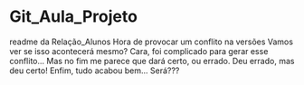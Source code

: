 # Git_Aula_Projeto

readme da Relação_Alunos
Hora de provocar um conflito na versões
Vamos ver se isso acontecerá mesmo?
Cara, foi complicado para gerar esse conflito...
Mas no fim me parece que dará certo, ou errado.
Deu errado, mas deu certo! Enfim, tudo acabou bem... Será???